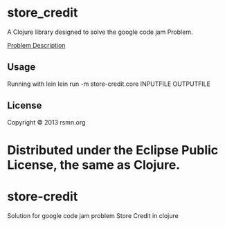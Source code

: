 # store_credit

A Clojure library designed to solve the google code jam Problem.

[Problem Description](http://code.google.com/codejam/contest/351101/dashboard#s=p0)

## Usage

Running with lein
lein run -m store-credit.core INPUTFILE OUTPUTFILE

## License

Copyright © 2013 rsmn.org

Distributed under the Eclipse Public License, the same as Clojure.
=======
store-credit
============

Solution for google code jam problem Store Credit in clojure


